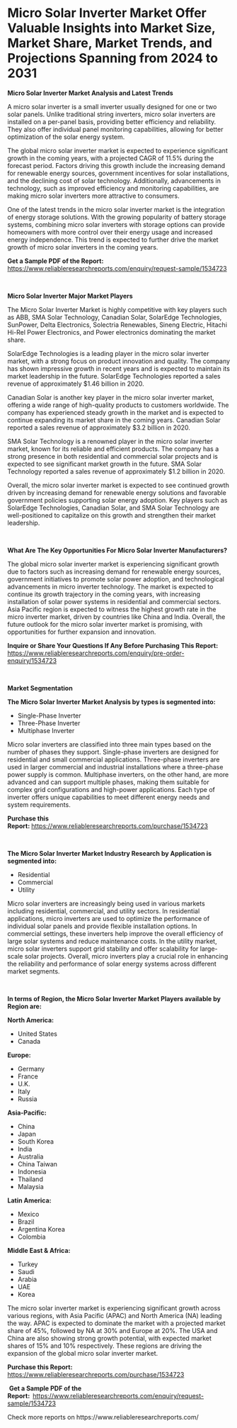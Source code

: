 <p><h1>Micro Solar Inverter Market Offer Valuable Insights into Market Size, Market Share, Market Trends, and Projections Spanning from 2024 to 2031</h1></p><p><strong>Micro Solar Inverter Market Analysis and Latest Trends</strong></p>
<p><p>A micro solar inverter is a small inverter usually designed for one or two solar panels. Unlike traditional string inverters, micro solar inverters are installed on a per-panel basis, providing better efficiency and reliability. They also offer individual panel monitoring capabilities, allowing for better optimization of the solar energy system.</p><p>The global micro solar inverter market is expected to experience significant growth in the coming years, with a projected CAGR of 11.5% during the forecast period. Factors driving this growth include the increasing demand for renewable energy sources, government incentives for solar installations, and the declining cost of solar technology. Additionally, advancements in technology, such as improved efficiency and monitoring capabilities, are making micro solar inverters more attractive to consumers.</p><p>One of the latest trends in the micro solar inverter market is the integration of energy storage solutions. With the growing popularity of battery storage systems, combining micro solar inverters with storage options can provide homeowners with more control over their energy usage and increased energy independence. This trend is expected to further drive the market growth of micro solar inverters in the coming years.</p></p>
<p><strong>Get a Sample PDF of the Report:&nbsp;</strong> <a href="https://www.reliableresearchreports.com/enquiry/request-sample/1534723">https://www.reliableresearchreports.com/enquiry/request-sample/1534723</a></p>
<p>&nbsp;</p>
<p><strong>Micro Solar Inverter Major Market Players</strong></p>
<p><p>The Micro Solar Inverter Market is highly competitive with key players such as ABB, SMA Solar Technology, Canadian Solar, SolarEdge Technologies, SunPower, Delta Electronics, Solectria Renewables, Sineng Electric, Hitachi Hi-Rel Power Electronics, and Power electronics dominating the market share.</p><p>SolarEdge Technologies is a leading player in the micro solar inverter market, with a strong focus on product innovation and quality. The company has shown impressive growth in recent years and is expected to maintain its market leadership in the future. SolarEdge Technologies reported a sales revenue of approximately $1.46 billion in 2020.</p><p>Canadian Solar is another key player in the micro solar inverter market, offering a wide range of high-quality products to customers worldwide. The company has experienced steady growth in the market and is expected to continue expanding its market share in the coming years. Canadian Solar reported a sales revenue of approximately $3.2 billion in 2020.</p><p>SMA Solar Technology is a renowned player in the micro solar inverter market, known for its reliable and efficient products. The company has a strong presence in both residential and commercial solar projects and is expected to see significant market growth in the future. SMA Solar Technology reported a sales revenue of approximately $1.2 billion in 2020.</p><p>Overall, the micro solar inverter market is expected to see continued growth driven by increasing demand for renewable energy solutions and favorable government policies supporting solar energy adoption. Key players such as SolarEdge Technologies, Canadian Solar, and SMA Solar Technology are well-positioned to capitalize on this growth and strengthen their market leadership.</p></p>
<p>&nbsp;</p>
<p><strong>What Are The Key Opportunities For Micro Solar Inverter Manufacturers?</strong></p>
<p><p>The global micro solar inverter market is experiencing significant growth due to factors such as increasing demand for renewable energy sources, government initiatives to promote solar power adoption, and technological advancements in micro inverter technology. The market is expected to continue its growth trajectory in the coming years, with increasing installation of solar power systems in residential and commercial sectors. Asia Pacific region is expected to witness the highest growth rate in the micro inverter market, driven by countries like China and India. Overall, the future outlook for the micro solar inverter market is promising, with opportunities for further expansion and innovation.</p></p>
<p><strong>Inquire or Share Your Questions If Any Before Purchasing This Report:</strong> <a href="https://www.reliableresearchreports.com/enquiry/pre-order-enquiry/1534723">https://www.reliableresearchreports.com/enquiry/pre-order-enquiry/1534723</a></p>
<p>&nbsp;</p>
<p><strong>Market Segmentation</strong></p>
<p><strong>The Micro Solar Inverter Market Analysis by types is segmented into:</strong></p>
<p><ul><li>Single-Phase Inverter</li><li>Three-Phase Inverter</li><li>Multiphase Inverter</li></ul></p>
<p><p>Micro solar inverters are classified into three main types based on the number of phases they support. Single-phase inverters are designed for residential and small commercial applications. Three-phase inverters are used in larger commercial and industrial installations where a three-phase power supply is common. Multiphase inverters, on the other hand, are more advanced and can support multiple phases, making them suitable for complex grid configurations and high-power applications. Each type of inverter offers unique capabilities to meet different energy needs and system requirements.</p></p>
<p><strong>Purchase this Report:&nbsp;</strong><a href="https://www.reliableresearchreports.com/purchase/1534723">https://www.reliableresearchreports.com/purchase/1534723</a></p>
<p>&nbsp;</p>
<p><strong>The Micro Solar Inverter Market Industry Research by Application is segmented into:</strong></p>
<p><ul><li>Residential</li><li>Commercial</li><li>Utility</li></ul></p>
<p><p>Micro solar inverters are increasingly being used in various markets including residential, commercial, and utility sectors. In residential applications, micro inverters are used to optimize the performance of individual solar panels and provide flexible installation options. In commercial settings, these inverters help improve the overall efficiency of large solar systems and reduce maintenance costs. In the utility market, micro solar inverters support grid stability and offer scalability for large-scale solar projects. Overall, micro inverters play a crucial role in enhancing the reliability and performance of solar energy systems across different market segments.</p></p>
<p>&nbsp;</p>
<p><strong>In terms of Region, the Micro Solar Inverter Market Players available by Region are:</strong></p>
<p>
    <p> <strong> North America: </strong>
        <ul>
            <li>United States</li>
            <li>Canada</li>
        </ul>
        </p> 
    <p> <strong> Europe: </strong>
        <ul>
            <li>Germany</li>
            <li>France</li>
            <li>U.K.</li>
            <li>Italy</li>
            <li>Russia</li>
        </ul>
        </p> 
    <p> <strong> Asia-Pacific: </strong>
        <ul>
            <li>China</li>
            <li>Japan</li>
            <li>South Korea</li>
            <li>India</li>
            <li>Australia</li>
            <li>China Taiwan</li>
            <li>Indonesia</li>
            <li>Thailand</li>
            <li>Malaysia</li>
        </ul>
        </p> 
    <p> <strong> Latin America: </strong>
        <ul>
            <li>Mexico</li>
            <li>Brazil</li>
            <li>Argentina Korea</li>
            <li>Colombia</li>
        </ul>
        </p> 
    <p> <strong> Middle East & Africa: </strong>
        <ul>
            <li>Turkey</li>
            <li>Saudi</li>
            <li>Arabia</li>
            <li>UAE</li>
            <li>Korea</li>
        </ul>
    </p>
    </p>
<p><p>The micro solar inverter market is experiencing significant growth across various regions, with Asia Pacific (APAC) and North America (NA) leading the way. APAC is expected to dominate the market with a projected market share of 45%, followed by NA at 30% and Europe at 20%. The USA and China are also showing strong growth potential, with expected market shares of 15% and 10% respectively. These regions are driving the expansion of the global micro solar inverter market.</p></p>
<p><strong>Purchase this Report: </strong><a href="https://www.reliableresearchreports.com/purchase/1534723">https://www.reliableresearchreports.com/purchase/1534723</a></p>
<p>&nbsp;<strong>Get a Sample PDF of the Report:&nbsp;&nbsp;</strong><a href="https://www.reliableresearchreports.com/enquiry/request-sample/1534723">https://www.reliableresearchreports.com/enquiry/request-sample/1534723</a></p>
<p><strong></strong></p>
<p>Check more reports on https://www.reliableresearchreports.com/</p>